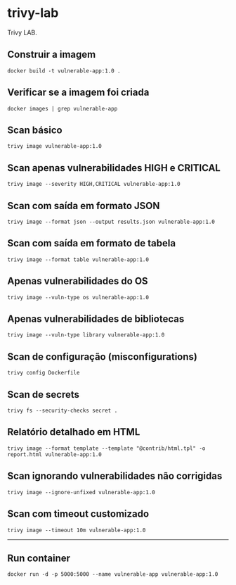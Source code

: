 # trivy-lab
Trivy LAB.

## Construir a imagem
`docker build -t vulnerable-app:1.0 .`

## Verificar se a imagem foi criada
`docker images | grep vulnerable-app`

## Scan básico
`trivy image vulnerable-app:1.0`

## Scan apenas vulnerabilidades HIGH e CRITICAL
`trivy image --severity HIGH,CRITICAL vulnerable-app:1.0`

## Scan com saída em formato JSON
`trivy image --format json --output results.json vulnerable-app:1.0`

## Scan com saída em formato de tabela
`trivy image --format table vulnerable-app:1.0`


## Apenas vulnerabilidades do OS
`trivy image --vuln-type os vulnerable-app:1.0`

## Apenas vulnerabilidades de bibliotecas
`trivy image --vuln-type library vulnerable-app:1.0`

## Scan de configuração (misconfigurations)
`trivy config Dockerfile`

## Scan de secrets
`trivy fs --security-checks secret .`


## Relatório detalhado em HTML
`trivy image --format template --template "@contrib/html.tpl" -o report.html vulnerable-app:1.0`

## Scan ignorando vulnerabilidades não corrigidas
`trivy image --ignore-unfixed vulnerable-app:1.0`

## Scan com timeout customizado
`trivy image --timeout 10m vulnerable-app:1.0`

---

## Run container
`docker run -d -p 5000:5000 --name vulnerable-app vulnerable-app:1.0`

